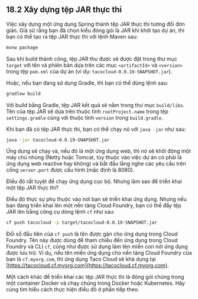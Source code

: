 ## 18.2 Xây dựng tệp JAR thực thi

Việc xây dựng một ứng dụng Spring thành tệp JAR thực thi tương đối đơn giản. Giả sử rằng bạn đã chọn kiểu đóng gói là JAR khi khởi tạo dự án, thì bạn có thể tạo ra tệp JAR thực thi với lệnh Maven sau:

```bash
mvnw package
```

Sau khi build thành công, tệp JAR thu được sẽ được đặt trong thư mục `target` với tên và phiên bản dựa trên các mục `<artifactId>` và `<version>` trong tệp `pom.xml` của dự án (ví dụ: `tacocloud-0.0.19-SNAPSHOT.jar`).

Hoặc, nếu bạn đang sử dụng Gradle, thì bạn có thể dùng lệnh sau:

```bash
gradlew build
```

Với build bằng Gradle, tệp JAR kết quả sẽ nằm trong thư mục `build/libs`. Tên của tệp JAR sẽ dựa trên thuộc tính `rootProject.name` trong tệp `settings.gradle` cùng với thuộc tính `version` trong `build.gradle`.

Khi bạn đã có tệp JAR thực thi, bạn có thể chạy nó với `java -jar` như sau:

```bash
java -jar tacocloud-0.0.19-SNAPSHOT.jar
```

Ứng dụng sẽ chạy và, nếu đó là một ứng dụng web, thì nó sẽ khởi động một máy chủ nhúng (Netty hoặc Tomcat, tùy thuộc vào việc dự án có phải là ứng dụng web reactive hay không) và bắt đầu lắng nghe các yêu cầu trên cổng `server.port` được cấu hình (mặc định là 8080).

Điều đó rất tuyệt để chạy ứng dụng cục bộ. Nhưng làm sao để triển khai một tệp JAR thực thi?

Điều đó thực sự phụ thuộc vào nơi bạn sẽ triển khai ứng dụng. Nhưng nếu bạn đang triển khai lên một nền tảng Cloud Foundry, bạn có thể đẩy tệp JAR lên bằng công cụ dòng lệnh `cf` như sau:

```bash
cf push tacocloud -p target/tacocloud-0.0.19-SNAPSHOT.jar
```

Đối số đầu tiên của `cf push` là tên được gán cho ứng dụng trong Cloud Foundry. Tên này được dùng để tham chiếu đến ứng dụng trong Cloud Foundry và CLI `cf`, cũng như được sử dụng làm tên miền con nơi ứng dụng được lưu trữ. Ví dụ, nếu tên miền ứng dụng cho nền tảng Cloud Foundry của bạn là `cf.myorg.com`, thì ứng dụng Taco Cloud sẽ khả dụng tại [https://tacocloud.cf.myorg.com](https://tacocloud.cf.myorg.com).

Một cách khác để triển khai các tệp JAR thực thi là đóng gói chúng trong một container Docker và chạy chúng trong Docker hoặc Kubernetes. Hãy cùng tìm hiểu cách thực hiện điều đó ở phần tiếp theo.
